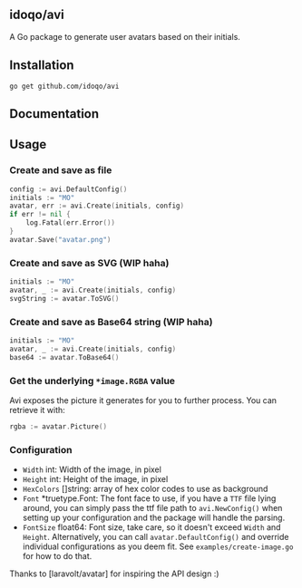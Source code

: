 ## idoqo/avi
A Go package to generate user avatars based on their initials.

## Installation
```
go get github.com/idoqo/avi
```
## Documentation

## Usage
### Create and save as file
```go
config := avi.DefaultConfig()
initials := "MO"
avatar, err := avi.Create(initials, config)
if err != nil {
    log.Fatal(err.Error())
}
avatar.Save("avatar.png")
``` 
### Create and save as SVG (WIP haha)
```go
initials := "MO"
avatar, _ := avi.Create(initials, config)
svgString := avatar.ToSVG()
```
### Create and save as Base64 string (WIP haha)
```go
initials := "MO"
avatar, _ := avi.Create(initials, config)
base64 := avatar.ToBase64()
```
### Get the underlying `*image.RGBA` value
Avi exposes the picture it generates for you to further process. You can retrieve it with:
```go
rgba := avatar.Picture()
```

### Configuration
- `Width`     int: Width of the image, in pixel
- `Height`    int: Height of the image, in pixel
- `HexColors` []string: array of hex color codes to use as background
- `Font`      *truetype.Font: The font face to use, if you have a `TTF` file lying around,
you can simply pass the ttf file path to `avi.NewConfig()` when setting up your configuration
and the package will handle the parsing. 
- `FontSize`  float64: Font size, take care, so it doesn't exceed `Width` and `Height`.
Alternatively, you can call `avatar.DefaultConfig()` and override individual configurations
as you deem fit. See `examples/create-image.go` for how to do that.

Thanks to [laravolt/avatar] for inspiring the API design :)